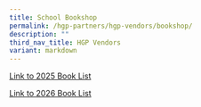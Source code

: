 ```yaml
---
title: School Bookshop
permalink: /hgp-partners/hgp-vendors/bookshop/
description: ""
third_nav_title: HGP Vendors
variant: markdown
---
```

[Link to 2025 Book List](https://drive.google.com/drive/folders/1T_ckDSGAAGwxJzBDtcP-T3Pp8twXWPGB?usp=sharing)

[Link to 2026 Book List](https://drive.google.com/drive/folders/1JnbpHjOVUO4_aNuerp6JNKxo3XBn4NJX?usp=sharing)